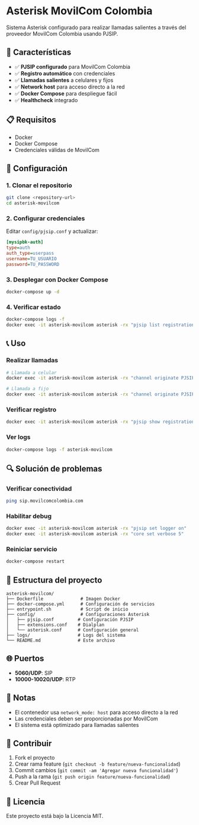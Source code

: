 # Asterisk MovilCom Colombia

Sistema Asterisk configurado para realizar llamadas salientes a través del proveedor MovilCom Colombia usando PJSIP.

## 🚀 Características

- ✅ **PJSIP configurado** para MovilCom Colombia
- ✅ **Registro automático** con credenciales
- ✅ **Llamadas salientes** a celulares y fijos
- ✅ **Network host** para acceso directo a la red
- ✅ **Docker Compose** para despliegue fácil
- ✅ **Healthcheck** integrado

## 📋 Requisitos

- Docker
- Docker Compose
- Credenciales válidas de MovilCom

## 🔧 Configuración

### 1. Clonar el repositorio
```bash
git clone <repository-url>
cd asterisk-movilcom
```

### 2. Configurar credenciales
Editar `config/pjsip.conf` y actualizar:
```ini
[mysipbk-auth]
type=auth
auth_type=userpass
username=TU_USUARIO
password=TU_PASSWORD
```

### 3. Desplegar con Docker Compose
```bash
docker-compose up -d
```

### 4. Verificar estado
```bash
docker-compose logs -f
docker exec -it asterisk-movilcom asterisk -rx "pjsip list registrations"
```

## 📞 Uso

### Realizar llamadas
```bash
# Llamada a celular
docker exec -it asterisk-movilcom asterisk -rx "channel originate PJSIP/3001234567@mysipbk extension 100@default"

# Llamada a fijo
docker exec -it asterisk-movilcom asterisk -rx "channel originate PJSIP/6012345678@mysipbk extension 100@default"
```

### Verificar registro
```bash
docker exec -it asterisk-movilcom asterisk -rx "pjsip show registrations"
```

### Ver logs
```bash
docker-compose logs -f asterisk-movilcom
```

## 🔍 Solución de problemas

### Verificar conectividad
```bash
ping sip.movilcomcolombia.com
```

### Habilitar debug
```bash
docker exec -it asterisk-movilcom asterisk -rx "pjsip set logger on"
docker exec -it asterisk-movilcom asterisk -rx "core set verbose 5"
```

### Reiniciar servicio
```bash
docker-compose restart
```

## 📁 Estructura del proyecto

```
asterisk-movilcom/
├── Dockerfile              # Imagen Docker
├── docker-compose.yml      # Configuración de servicios
├── entrypoint.sh           # Script de inicio
├── config/                 # Configuraciones Asterisk
│   ├── pjsip.conf         # Configuración PJSIP
│   ├── extensions.conf    # Dialplan
│   └── asterisk.conf      # Configuración general
├── logs/                  # Logs del sistema
└── README.md              # Este archivo
```

## 🌐 Puertos

- **5060/UDP**: SIP
- **10000-10020/UDP**: RTP

## 📝 Notas

- El contenedor usa `network_mode: host` para acceso directo a la red
- Las credenciales deben ser proporcionadas por MovilCom
- El sistema está optimizado para llamadas salientes

## 🤝 Contribuir

1. Fork el proyecto
2. Crear rama feature (`git checkout -b feature/nueva-funcionalidad`)
3. Commit cambios (`git commit -am 'Agregar nueva funcionalidad'`)
4. Push a la rama (`git push origin feature/nueva-funcionalidad`)
5. Crear Pull Request

## 📄 Licencia

Este proyecto está bajo la Licencia MIT.
